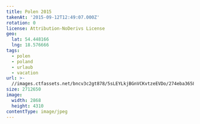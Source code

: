 ```yaml
---
title: Polen 2015
takenAt: '2015-09-12T12:49:07.000Z'
rotation: 0
license: Attribution-NoDerivs License
geo:
  lat: 54.448166
  lng: 18.576666
tags:
  - polen
  - poland
  - urlaub
  - vacation
url: >-
  //images.ctfassets.net/bncv3c2gt878/5sLEYLkjBGnVCKvtzeEVDo/274eba3658789ad4e3768ea892d21857/polen-2015_25957667785_o
size: 2712650
image:
  width: 2868
  height: 4310
contentType: image/jpeg
---
```


